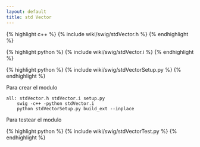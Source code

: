 ```yaml
---
layout: default
title: std Vector
---
```


{% highlight c++ %}
{% include wiki/swig/stdVector.h %}
{% endhighlight %}

{% highlight python %}
{% include wiki/swig/stdVector.i %}
{% endhighlight %}

{% highlight python %}
{% include wiki/swig/stdVectorSetup.py %}
{% endhighlight %}

Para crear el modulo

	all: stdVector.h stdVector.i setup.py
		swig -c++ -python stdVector.i
		python stdVectorSetup.py build_ext --inplace

Para testear el modulo

{% highlight python %}
{% include wiki/swig/stdVectorTest.py %}
{% endhighlight %}
